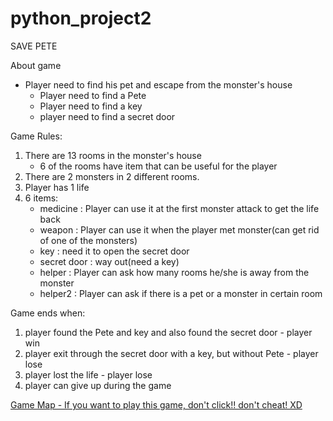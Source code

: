 # python_project2

SAVE PETE 

About game 
- Player need to find his pet and escape from the monster's house
    - Player need to find a Pete 
    - Player need to find a key
    - player need to find a secret door

Game Rules: 
1. There are 13 rooms in the monster's house
    - 6 of the rooms have item that can be useful for the player
2. There are 2 monsters in 2 different rooms. 
3. Player has 1 life 
4. 6 items:
    - medicine : Player can use it at the first monster attack to get the life back  
    - weapon : Player can use it when the player met monster(can get rid of one of the monsters)
    - key : need it to open the secret door 
    - secret door : way out(need a key)
    - helper : Player can ask how many rooms he/she is away from the monster 
    - helper2 : Player can ask if there is a pet or a monster in certain room 

Game ends when:
1. player found the Pete and key and also found the secret door - player win
2. player exit through the secret door with a key, but without Pete - player lose
3. player lost the life - player lose 
4. player can give up during the game 

[Game Map - If you want to play this game, don't click!! don't cheat! XD](https://viewer.diagrams.net/?tags=%7B%7D&highlight=0000ff&edit=_blank&layers=1&nav=1&title=RPG_python.drawio#R7ZtLc6M4EIB%2FjY%2B7xdv2cZ3nbJyt7HhmUpWbDBpgLCOvEHY8v36FEU8pE2xjmApcUtCIRuqvu9W0yUi%2FWr%2FeEbDxHrED0UhTnNeRfj3StKlqsb%2BxYJ8IxoaRCFziO4lIzQUL%2FyfkQoVLI9%2BBYWkgxRhRf1MW2jgIoE1LMkAI3pWHfceo%2FNQNcKEgWNgAidJn36FeIp1o41x%2BD33XS5%2BsWtPkyhqkg%2FlKQg84eFcQ6Tcj%2FYpgTJOj9esVRLHtUrs8f9o%2Fo%2FnKuvv73%2FA%2F8HX28OWfb38kym6PuSVbAoEBbVa1lqjeAhRxe%2FG10n1qQIKjwIGxEmWkzzy6RuxQZYc%2FIKV7DhxEFDMRJtTDLg4AmmO84eO%2B44DyYWp8DgPnrxgsO18ibK8S0a2PEH8GO%2BPjJ%2BwspASvMnaxggxEPBiBJUQzYK%2Fcw0SvMMKEXQpwAGNVDnMGvpZ8cje5dFbTtpxBiCNiw1%2BM05Nx8XML%2FseJ3EG8hpTs2QACEaD%2BtuykgPu6m43Lbn3CPpufpvCwNHTulDwqNUspq6CAuJDyu3KvYAeFaeSig68c4Te64Df3IL7rTd%2BJue08n8LFBhwMuGPZpuxPRT9h6565CIQhp%2FyOExwHcQsJha%2B%2FxMOv6uOymdX0fJenEjXND14hjRjK20RLLI41%2FFgw%2FCzOU5ryGeP1SLMQm8BsSdiRSw%2BG4ZJU8Agd3%2FZZbPALbBLLfPAHw2eab0RJZ%2FhUMeHeAeLA4MPb3jBatP01vJ3C0FJX0WROtuuXFzoHfHssmn7ub%2F3AzYKnUwKCZetCqZ28WvV%2BKQFVIHDtB0UC76cvHIQUkt8wezXPT52W%2Belm1%2FzE5LWgkXMoZ%2Brhe4K0F%2Biqya97dGLB9uBT24s3nnep3UO0iWNOUXsBrxp33edNSywaIhjSLO4%2BOIDuSwex6n6MQt%2Buv28toE3i3Kc4GPdz9zL1riFOJPXfkgCu%2BSPZvlr5db%2F9TAXb3yK25tqFwwPc9yJqqoVD91GT9nEL6J7wzjnUAzXhPUOwwUEv%2BFUjr%2FutSxUrP8HqhY4s75sWrFzu%2Fyb3Vtqbp5utYBZTYpVUdm63tFrRjad%2FmmUlSWNX6JcKqoSWkqiqudarHKg5AK0CNczGgEpUXRqoWN73DqiuNgZUSMHtAxVfF3oHtBqhptFYhEpUXRqo%2BOrQO6DVCD0DaDVC2weaLn8AWnhJtBoDKlF1aaDaALQK9IwqV%2FjpqPUqVxv2UM1SMqtXGznHApWoUi72xYgc6LCHxlVRU0AlqtoGKvb0egfU0BoDKlHVMlB9KIokYZV1YM%2BPUGNSDyizMNgXhm3iAeFRk1ZK34Kyg0Rns%2F4y1FwyyNVO7hkZfdqWv6Sfkx7hy9rRd6ht%2BOTQHJXUeif7pKRsrOmTjQEdmqMSCidvShLfuNCmJJl0KwlArEpn0Kn5Q2Wfvi4UmnCd%2F9JsDPWn0DY%2FoyknfIPYelPOGApEyWvdyblbVFU3dzcGdPiWQEbh1OpK8srfWHXFTvP%2FTEyG5%2F%2Feqd%2F8Dw%3D%3D)


